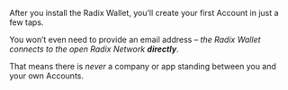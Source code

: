 After you install the Radix Wallet, you’ll create your first Account in just a few taps.

You won’t even need to provide an email address – _the Radix Wallet connects to the open Radix Network **directly**_.

That means there is _never_ a company or app standing between you and your own Accounts.
